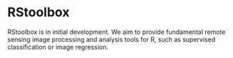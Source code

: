 # RStoolbox

RStoolbox is in initial development. We aim to provide fundamental remote sensing image processing and 
analysis tools for R, such as supervised classification or image regression.
